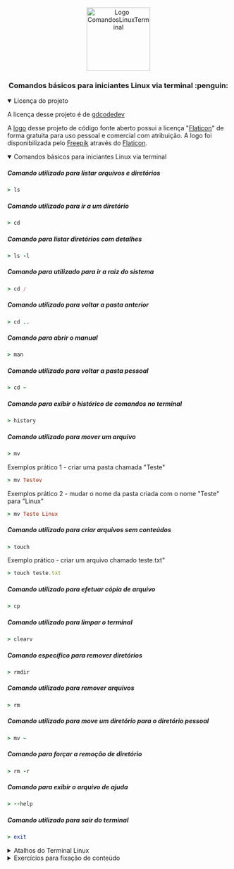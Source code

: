 <br/>

<p align="center">
  <img src="https://cdn-icons-png.flaticon.com/512/1/1741.png" width="144px" alt="Logo ComandosLinuxTerminal"/> 
</p>

<h3 align="center">Comandos básicos para iniciantes Linux via terminal :penguin:</h1>

<details open>
<summary>Licença do projeto</summary>

A licença desse projeto é de [gdcodedev](https://github.com/gdcodedev)

A [logo](https://www.flaticon.com/br/icone-gratis/computador-linux_1741) desse projeto de código fonte aberto possui a licença "[Flaticon](https://www.flaticon.com)" de forma gratuita para uso pessoal e comercial com atribuição. A logo foi disponibilizada pelo [Freepik](https://br.freepik.com/) através do [Flaticon](https://www.flaticon.com). 

</details>

<details open>
<summary>Comandos básicos para iniciantes Linux via terminal </summary>

##### Comando utilizado para listar arquivos e diretórios
```ruby
> ls
```

##### Comando utilizado para ir a um diretório
```ruby
> cd
```

##### Comando para listar diretórios com detalhes
```ruby
> ls -l
```

##### Comando para utilizado para ir a raiz do sistema
```ruby
> cd /
``` 

##### Comando utilizado para voltar a pasta anterior
```ruby
> cd ..
``` 

##### Comando para abrir o manual
```ruby
> man
```

##### Comando utilizado para voltar a pasta pessoal
```ruby
> cd ~
```

##### Comando para exibir o histórico de comandos no terminal
```ruby
> history
```

##### Comando utilizado para mover um arquivo
```ruby
> mv
``` 

Exemplos prático 1 - criar uma pasta chamada "Teste"
```ruby
> mv Testev
``` 

Exemplos prático 2 - mudar o nome da pasta criada com o nome "Teste" para "Linux"
```ruby
> mv Teste Linux
``` 

##### Comando utilizado para criar arquivos sem conteúdos
```ruby
> touch
``` 

Exemplo prático - criar um arquivo chamado teste.txt" 
```ruby
> touch teste.txt
```

##### Comando utilizado para efetuar cópia de arquivo
```ruby
> cp
```

##### Comando utilizado para limpar o terminal
```ruby
> clearv 
```

##### Comando específico para remover diretórios
```ruby
> rmdir
```

##### Comando utilizado para remover arquivos
```ruby
> rm
```

##### Comando utilizado para move um diretório para o diretório pessoal 
```ruby
> mv ~
```

##### Comando para forçar a remoção de diretório
```ruby
> rm -r
```

##### Comando para exibir o arquivo de ajuda
```ruby
> --help
```

##### Comando utilizado para sair do terminal
```ruby
> exit
``` 

</details>

<details>
<summary>Atalhos do Terminal Linux </summary>
  
- `Ctrl + C` - cancela o comando atual em funcionamento.
- `Ctrl + Z` - pausa o comando atual, em primeiuro plano ou segundo plano.
- `Ctrl + D` - faz logout da sessão atual.
- `Ctrl + w` - apaga última  palavra na linha atual.
- `Ctrl + U` - apaga a linha inteira.
- `Ctrl + R` - busca um comando recente.
- `!!` - repete o último comando.
- `exit` - comando utilizado para fechar o terminal.

</details>

<details>
<summary> Exercícios para fixação de conteúdo </summary>

- [x]  Abra o Terminal.
- [x] Crie uma Pasta de nome Exercícios dentro da Pasta Documents.
- [x] Mova esta Pasta para o diretório Pessoal.
- [x] Crie um arquivo vazio de nome teste1.txt dentro da Pasta Exercícios.
- [x] Renomeie este Arquivo como teste2.txt
- [x] Crie uma cópia deste arquivo na Pasta Downloads.
- [x] Exiba todos os comandos digitados no Terminal.
- [x] Execute a ajuda do comando ls.
- [x] Pare a execução do manual.
- [x] Execute o manual do comando mv.
- [x] Saia do manual utilizando a tecla  Q.
- [x] Exclua a pasta Exercícios.
- [x] Exclua o arquivo teste2.txt 
- [x] Limpe o terminal.
- [x] Utilize o comando **exit** para sair do terminal.

</details>
